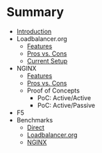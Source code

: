 # Summary

* [Introduction](README.md)
* Loadbalancer.org
   * [Features](chapters/loadbalancer.org/features.md)
   * [Pros vs. Cons](chapters/loadbalancer.org/pros_vs_cons.md)
   * [Current Setup](chapters/loadbalancer.org/current_setup.md)
* NGINX
   * [Features](chapters/nginx/features.md)
   * [Pros vs. Cons](chapters/nginx/pros_vs_cons.md)
   * Proof of Concepts
       * PoC: Active/Active
       * PoC: Active/Passive
* F5
* Benchmarks
   * [Direct](chapters/benchmarks/direct.md)
   * [Loadbalancer.org](chapters/benchmarks/loadbalancerorg.md)
   * [NGINX](chapters/benchmakrs/nginx.md)

